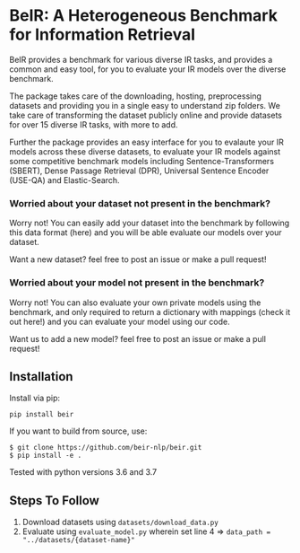 # BeIR: A Heterogeneous Benchmark for Information Retrieval

BeIR provides a benchmark for various diverse IR tasks, and provides a common and easy tool, for you to evaluate your IR models over the diverse benchmark.

The package takes care of the downloading, hosting, preprocessing datasets and providing you in a single easy to understand zip folders. We take care of transforming the dataset publicly online and provide datasets for over 15 diverse IR tasks, with more to add.

Further the package provides an easy interface for you to evalaute your IR models across these diverse datasets, to evaluate your IR models against some competitive benchmark models including Sentence-Transformers (SBERT), Dense Passage Retrieval (DPR), Universal Sentence Encoder (USE-QA) and Elastic-Search.

### Worried about your dataset not present in the benchmark?

Worry not! You can easily add your dataset into the benchmark by following this data format (here) and you will be able evaluate our models over your dataset.

Want a new dataset? feel free to post an issue or make a pull request!

### Worried about your model not present in the benchmark?

Worry not! You can also evaluate your own private models using the benchmark, and only required to return a dictionary with mappings (check it out here!) and you can evaluate your model using our code. 

Want us to add a new model? feel free to post an issue or make a pull request!


## Installation

Install via pip:

```
pip install beir
```

If you want to build from source, use:

```
$ git clone https://github.com/beir-nlp/beir.git
$ pip install -e .
```

Tested with python versions 3.6 and 3.7
## Steps To Follow

1. Download datasets using ``datasets/download_data.py``
2. Evaluate using ``evaluate_model.py`` wherein set line 4 => ``data_path = "../datasets/{dataset-name}"``